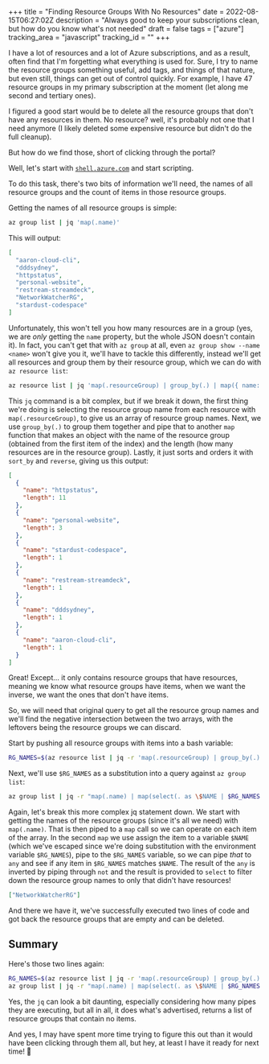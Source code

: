+++
title = "Finding Resource Groups With No Resources"
date = 2022-08-15T06:27:02Z
description = "Always good to keep your subscriptions clean, but how do you know what's not needed"
draft = false
tags = ["azure"]
tracking_area = "javascript"
tracking_id = ""
+++

I have a lot of resources and a lot of Azure subscriptions, and as a result, often find that I'm forgetting what everything is used for. Sure, I try to name the resource groups something useful, add tags, and things of that nature, but even still, things can get out of control quickly. For example, I have 47 resource groups in my primary subscription at the moment (let along me second and tertiary ones).

I figured a good start would be to delete all the resource groups that don't have any resources in them. No resource? well, it's probably not one that I need anymore (I likely deleted some expensive resource but didn't do the full cleanup).

But how do we find those, short of clicking through the portal?

Well, let's start with [`shell.azure.com`](https://shell.azure.com?{{<cda>}}) and start scripting.

To do this task, there's two bits of information we'll need, the names of all resource groups and the count of items in those resource groups.

Getting the names of all resource groups is simple:

```bash
az group list | jq 'map(.name)'
```

This will output:

```json
[
  "aaron-cloud-cli",
  "dddsydney",
  "httpstatus",
  "personal-website",
  "restream-streamdeck",
  "NetworkWatcherRG",
  "stardust-codespace"
]
```

Unfortunately, this won't tell you how many resources are in a group (yes, we are _only_ getting the `name` property, but the whole JSON doesn't contain it). In fact, you can't get that with `az group` at all, even `az group show --name <name>` won't give you it, we'll have to tackle this differently, instead we'll get all resources and group them by their resource group, which we can do with `az resource list`:

```bash
az resource list | jq 'map(.resourceGroup) | group_by(.) | map({ name: .[0], length: length }) | sort_by(.length) | reverse'
```

This `jq` command is a bit complex, but if we break it down, the first thing we're doing is selecting the resource group name from each resource with `map(.resourceGroup)`, to give us an array of resource group names. Next, we use `group_by(.)` to group them together and pipe that to another `map` function that makes an object with the name of the resource group (obtained from the first item of the index) and the length (how many resources are in the resource group). Lastly, it just sorts and orders it with `sort_by` and `reverse`, giving us this output:

```json
[
  {
    "name": "httpstatus",
    "length": 11
  },
  {
    "name": "personal-website",
    "length": 3
  },
  {
    "name": "stardust-codespace",
    "length": 1
  },
  {
    "name": "restream-streamdeck",
    "length": 1
  },
  {
    "name": "dddsydney",
    "length": 1
  },
  {
    "name": "aaron-cloud-cli",
    "length": 1
  }
]
```

Great! Except... it only contains resource groups that have resources, meaning we know what resource groups have items, when we want the inverse, we want the ones that don't have items.

So, we will need that original query to get all the resource group names and we'll find the negative intersection between the two arrays, with the leftovers being the resource groups we can discard.

Start by pushing all resource groups with items into a bash variable:

```bash
RG_NAMES=$(az resource list | jq -r 'map(.resourceGroup) | group_by(.) | map(.[0])')
```

Next, we'll use `$RG_NAMES` as a substitution into a query against `az group list`:

```bash
az group list | jq -r "map(.name) | map(select(. as \$NAME | $RG_NAMES | any(. == \$NAME) | not)) | sort"
```

Again, let's break this more complex jq statement down. We start with getting the names of the resource groups (since it's all we need) with `map(.name)`. That is then piped to a `map` call so we can operate on each item of the array. In the second `map` we use assign the item to a variable `$NAME` (which we've escaped since we're doing substitution with the environment variable `$RG_NAMES`), pipe to the `$RG_NAMES` variable, so we can pipe _that_ to `any` and see if any item in `$RG_NAMES` matches `$NAME`. The result of the `any` is inverted by piping through `not` and the result is provided to `select` to filter down the resource group names to only that didn't have resources!

```json
["NetworkWatcherRG"]
```

And there we have it, we've successfully executed two lines of code and got back the resource groups that are empty and can be deleted.

## Summary

Here's those two lines again:

```bash
RG_NAMES=$(az resource list | jq -r 'map(.resourceGroup) | group_by(.) | map(.[0])')
az group list | jq -r "map(.name) | map(select(. as \$NAME | $RG_NAMES | any(. == \$NAME) | not)) | sort"
```

Yes, the `jq` can look a bit daunting, especially considering how many pipes they are executing, but all in all, it does what's advertised, returns a list of resource groups that contain no items.

And yes, I may have spent more time trying to figure this out than it would have been clicking through them all, but hey, at least I have it ready for next time! 🤣
